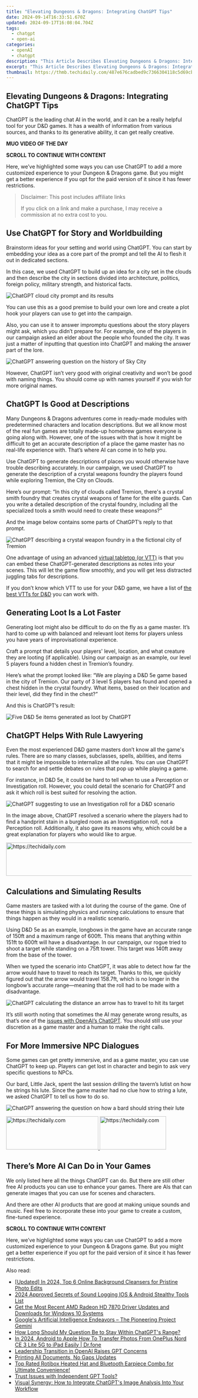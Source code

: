 ```yaml
---
title: "Elevating Dungeons & Dragons: Integrating ChatGPT Tips"
date: 2024-09-14T16:33:51.670Z
updated: 2024-09-17T16:08:04.704Z
tags:
  - chatgpt
  - open-ai
categories:
  - openAI
  - chatgpt
description: "This Article Describes Elevating Dungeons & Dragons: Integrating ChatGPT Tips"
excerpt: "This Article Describes Elevating Dungeons & Dragons: Integrating ChatGPT Tips"
thumbnail: https://thmb.techidaily.com/487e676cadbed9c7366304118c5d69cbccc78efab49f48ed06a998718358fad4.jpg
---
```


## Elevating Dungeons & Dragons: Integrating ChatGPT Tips

 ChatGPT is the leading chat AI in the world, and it can be a really helpful tool for your D&D games. It has a wealth of information from various sources, and thanks to its generative ability, it can get really creative.

**MUO VIDEO OF THE DAY**

**SCROLL TO CONTINUE WITH CONTENT**

 Here, we’ve highlighted some ways you can use ChatGPT to add a more customized experience to your Dungeon & Dragons game. But you might get a better experience if you opt for the paid version of it since it has fewer restrictions.

>  Disclaimer: This post includes affiliate links
>
>  If you click on a link and make a purchase, I may receive a commission at no extra cost to you.
>

## Use ChatGPT for Story and Worldbuilding

 Brainstorm ideas for your setting and world using ChatGPT. You can start by embedding your idea as a core part of the prompt and tell the AI to flesh it out in dedicated sections.

 In this case, we used ChatGPT to build up an idea for a city set in the clouds and then describe the city in sections divided into architecture, politics, foreign policy, military strength, and historical facts.

![ChatGPT cloud city prompt and its results](https://static1.makeuseofimages.com/wordpress/wp-content/uploads/2023/05/chatgpt-cloud-city-prompt-and-its-results.jpeg)

 You can use this as a good premise to build your own lore and create a plot hook your players can use to get into the campaign.

 Also, you can use it to answer impromptu questions about the story players might ask, which you didn’t prepare for. For example, one of the players in our campaign asked an elder about the people who founded the city. It was just a matter of inputting that question into ChatGPT and making the answer part of the lore.

![ChatGPT answering question on the history of Sky City](https://static1.makeuseofimages.com/wordpress/wp-content/uploads/2023/05/chatgpt-answering-question-on-the-history-of-sky-city.jpeg)

 However, ChatGPT isn’t very good with original creativity and won’t be good with naming things. You should come up with names yourself if you wish for more original names.

## ChatGPT Is Good at Descriptions

 Many Dungeons & Dragons adventures come in ready-made modules with predetermined characters and location descriptions. But we all know most of the real fun games are totally made-up homebrew games everyone is going along with. However, one of the issues with that is how it might be difficult to get an accurate description of a place the game master has no real-life experience with. That’s where AI can come in to help you.

 Use ChatGPT to generate descriptions of places you would otherwise have trouble describing accurately. In our campaign, we used ChatGPT to generate the description of a crystal weapons foundry the players found while exploring Tremion, the City on Clouds.

 Here’s our prompt: “In this city of clouds called Tremion, there's a crystal smith foundry that creates crystal weapons of fame for the elite guards. Can you write a detailed description of the crystal foundry, including all the specialized tools a smith would need to create these weapons?”

 And the image below contains some parts of ChatGPT’s reply to that prompt.

![ChatGPT describing a crystal weapon foundry in a the fictional city of Tremion](https://static1.makeuseofimages.com/wordpress/wp-content/uploads/2023/05/chatgpt-describing-a-crystal-weapon-foundry-in-a-the-fictional-city-of-tremion.jpeg)

 One advantage of using an advanced [virtual tabletop (or VTT)](https://www.makeuseof.com/what-is-virtual-tabletop-how-it-works/) is that you can embed these ChatGPT-generated descriptions as notes into your scenes. This will let the game flow smoothly, and you will get less distracted juggling tabs for descriptions.

 If you don’t know which VTT to use for your D&D game, we have a list of [the best VTTs for D&D](https://www.makeuseof.com/the-best-virtual-tabletops-vtts-to-play-dd-and-other-rpgs/) you can work with.

## Generating Loot Is a Lot Faster

 Generating loot might also be difficult to do on the fly as a game master. It’s hard to come up with balanced and relevant loot items for players unless you have years of improvisational experience.

 Craft a prompt that details your players' level, location, and what creature they are looting (if applicable). Using our campaign as an example, our level 5 players found a hidden chest in Tremion’s foundry.

 Here’s what the prompt looked like: “We are playing a D&D 5e game based in the city of Tremion. Our party of 3 level 5 players has found and opened a chest hidden in the crystal foundry. What items, based on their location and their level, did they find in the chest?”

 And this is ChatGPT’s result:

![Five D&D 5e items generated as loot by ChatGPT](https://static1.makeuseofimages.com/wordpress/wp-content/uploads/2023/05/five-d-d-5e-items-generated-as-loot-by-chatgpt.jpeg)

## ChatGPT Helps With Rule Lawyering

 Even the most experienced D&D game masters don’t know all the game's rules. There are so many classes, subclasses, spells, abilities, and items that it might be impossible to internalize all the rules. You can use ChatGPT to search for and settle debates on rules that pop up while playing a game.

 For instance, in D&D 5e, it could be hard to tell when to use a Perception or Investigation roll. However, you could detail the scenario for ChatGPT and ask it which roll is best suited for resolving the action.

![ChatGPT suggesting to use an Investigation roll for a D&D scenario](https://static1.makeuseofimages.com/wordpress/wp-content/uploads/2023/05/chatgpt-suggesting-to-use-an-investigation-roll-for-a-d-d-scenario.jpeg)

 In the image above, ChatGPT resolved a scenario where the players had to find a handprint stain in a burgled room as an Investigation roll, not a Perception roll. Additionally, it also gave its reasons why, which could be a great explanation for players who would like to argue.

<!-- affiliate ads begin -->
<a href="https://appsumo.8odi.net/c/5597632/2130891/7443" target="_top" id="2130891">
  <img src="//a.impactradius-go.com/display-ad/7443-2130891" border="0" alt="https://techidaily.com" width="728" height="90"/>
</a>
<img height="0" width="0" src="https://appsumo.8odi.net/i/5597632/2130891/7443" style="position:absolute;visibility:hidden;" border="0" />
<!-- affiliate ads end -->

## Calculations and Simulating Results

 Game masters are tasked with a lot during the course of the game. One of these things is simulating physics and running calculations to ensure that things happen as they would in a realistic scenario.

 Using D&D 5e as an example, longbows in the game have an accurate range of 150ft and a maximum range of 600ft. This means that anything within 151ft to 600ft will have a disadvantage. In our campaign, our rogue tried to shoot a target while standing on a 75ft tower. This target was 140ft away from the base of the tower.

 When we typed the scenario into ChatGPT, it was able to detect how far the arrow would have to travel to reach its target. Thanks to this, we quickly figured out that the arrow would travel 158.7ft, which is no longer in the longbow’s accurate range—meaning that the roll had to be made with a disadvantage.

![ChatGPT calculating the distance an arrow has to travel to hit its target](https://static1.makeuseofimages.com/wordpress/wp-content/uploads/2023/05/chatgpt-calculating-the-distance-an-arrow-has-to-travel-to-hit-its-target.jpeg)

 It’s still worth noting that sometimes the AI may generate wrong results, as that’s one of the [issues with OpenAI’s ChatGPT](https://www.makeuseof.com/openai-chatgpt-biggest-probelms/). You should still use your discretion as a game master and a human to make the right calls.

## For More Immersive NPC Dialogues

 Some games can get pretty immersive, and as a game master, you can use ChatGPT to keep up. Players can get lost in character and begin to ask very specific questions to NPCs.

 Our bard, Little Jack, spent the last session drilling the tavern’s lutist on how he strings his lute. Since the game master had no clue how to string a lute, we asked ChatGPT to tell us how to do so.

![ChatGPT answering the question on how a bard should string their lute](https://static1.makeuseofimages.com/wordpress/wp-content/uploads/2023/05/chatgpt-answering-the-question-on-how-a-bard-should-string-their-lute.jpeg)

<!-- affiliate ads begin -->
<a href="https://aligracehair.sjv.io/c/5597632/2115944/19272" target="_top" id="2115944">
  <img src="//a.impactradius-go.com/display-ad/19272-2115944" border="0" alt="https://techidaily.com" width="250" height="90"/>
</a>
<img height="0" width="0" src="https://aligracehair.sjv.io/i/5597632/2115944/19272" style="position:absolute;visibility:hidden;" border="0" />
<!-- affiliate ads end -->

<!-- affiliate ads begin -->
<a href="https://aligracehair.sjv.io/c/5597632/2135367/19272" target="_top" id="2135367">
  <img src="//a.impactradius-go.com/display-ad/19272-2135367" border="0" alt="https://techidaily.com" width="180" height="90"/>
</a>
<img height="0" width="0" src="https://aligracehair.sjv.io/i/5597632/2135367/19272" style="position:absolute;visibility:hidden;" border="0" />
<!-- affiliate ads end -->

## There’s More AI Can Do in Your Games

 We only listed here all the things ChatGPT can do. But there are still other free AI products you can use to enhance your games. There are AIs that can generate images that you can use for scenes and characters.

 And there are other AI products that are good at making unique sounds and music. Feel free to incorporate these into your game to create a custom, fine-tuned experience.

**SCROLL TO CONTINUE WITH CONTENT**

 Here, we’ve highlighted some ways you can use ChatGPT to add a more customized experience to your Dungeon & Dragons game. But you might get a better experience if you opt for the paid version of it since it has fewer restrictions.

<ins class="adsbygoogle"
     style="display:block"
     data-ad-format="autorelaxed"
     data-ad-client="ca-pub-7571918770474297"
     data-ad-slot="1223367746"></ins>

<ins class="adsbygoogle"
     style="display:block"
     data-ad-client="ca-pub-7571918770474297"
     data-ad-slot="8358498916"
     data-ad-format="auto"
     data-full-width-responsive="true"></ins>

<span class="atpl-alsoreadstyle">Also read:</span>
<div><ul>
<li><a href="https://fox-access.techidaily.com/updated-in-2024-top-6-online-background-cleansers-for-pristine-photo-edits/"><u>[Updated] In 2024, Top 6 Online Background Cleansers for Pristine Photo Edits</u></a></li>
<li><a href="https://video-screen-grab.techidaily.com/2024-approved-secrets-of-sound-logging-ios-and-android-stealthy-tools-list/"><u>2024 Approved Secrets of Sound Logging IOS & Android Stealthy Tools List</u></a></li>
<li><a href="https://driver-download.techidaily.com/get-the-most-recent-amd-radeon-hd-7870-driver-updates-and-downloads-for-windows-10-systems/"><u>Get the Most Recent AMD Radeon HD 7870 Driver Updates and Downloads for Windows 10 Systems</u></a></li>
<li><a href="https://tech-savvy.techidaily.com/googles-artificial-intelligence-endeavors-the-pioneering-project-gemini/"><u>Google's Artificial Intelligence Endeavors – The Pioneering Project Gemini</u></a></li>
<li><a href="https://tech-savvy.techidaily.com/how-long-should-my-question-be-to-stay-within-chatgpts-range/"><u>How Long Should My Question Be to Stay Within ChatGPT's Range?</u></a></li>
<li><a href="https://android-transfer.techidaily.com/in-2024-android-to-apple-how-to-transfer-photos-from-oneplus-nord-ce-3-lite-5g-to-ipad-easily-drfone-by-drfone-transfer-from-android-transfer-from-android/"><u>In 2024, Android to Apple How To Transfer Photos From OnePlus Nord CE 3 Lite 5G to iPad Easily | Dr.fone</u></a></li>
<li><a href="https://tech-savvy.techidaily.com/leadership-transition-in-openai-raises-gpt-concerns/"><u>Leadership Transition in OpenAI Raises GPT Concerns</u></a></li>
<li><a href="https://printer-issues.techidaily.com/printing-all-documents-no-gaps-updates/"><u>Printing All Documents, No Gaps Updates</u></a></li>
<li><a href="https://buynow-tips.techidaily.com/top-rated-rotibox-heated-hat-and-bluetooth-earpiece-combo-for-ultimate-convenience/"><u>Top Rated Rotibox Heated Hat and Bluetooth Earpiece Combo for Ultimate Convenience!</u></a></li>
<li><a href="https://tech-savvy.techidaily.com/trust-issues-with-independent-gpt-tools/"><u>Trust Issues with Independent GPT Tools?</u></a></li>
<li><a href="https://tech-savvy.techidaily.com/visual-synergy-how-to-integrate-chatgpts-image-analysis-into-your-workflow/"><u>Visual Synergy: How to Integrate ChatGPT's Image Analysis Into Your Workflow</u></a></li>
</ul></div>

